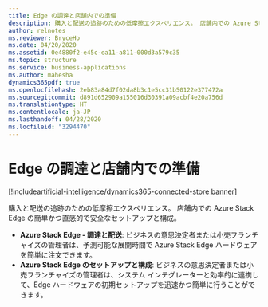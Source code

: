 ```yaml
---
title: Edge の調達と店舗内での準備
description: 購入と配送の追跡のための低摩擦エクスペリエンス。 店舗内での Azure Stack Edge の簡単かつ直感的で安全なセットアップと構成。
author: relnotes
ms.reviewer: BryceHo
ms.date: 04/20/2020
ms.assetid: 0e4880f2-e45c-ea11-a811-000d3a579c35
ms.topic: structure
ms.service: business-applications
ms.author: mahesha
dynamics365pdf: true
ms.openlocfilehash: 2eb83a84d7f02da8b3c1e5cc31b50122e377472a
ms.sourcegitcommit: d891d652909a155016d30391a09acbf4e20a756d
ms.translationtype: HT
ms.contentlocale: ja-JP
ms.lasthandoff: 04/28/2020
ms.locfileid: "3294470"
---
```

# <a name="edge-procurement-and-in-store-readiness"></a>Edge の調達と店舗内での準備

[!include[artificial-intelligence/dynamics365-connected-store banner](../includes/artificial-intelligence/dynamics365-connected-store.md)]

<!--structure start-->
購入と配送の追跡のための低摩擦エクスペリエンス。 店舗内での Azure Stack Edge の簡単かつ直感的で安全なセットアップと構成。

* **Azure Stack Edge - 調達と配送**: ビジネスの意思決定者または小売フランチャイズの管理者は、予測可能な展開時間で Azure Stack Edge ハードウェアを簡単に注文できます。
* **Azure Stack Edge のセットアップと構成**: ビジネスの意思決定者または小売フランチャイズの管理者は、システム インテグレーターと効率的に連携して、Edge ハードウェアの初期セットアップを迅速かつ簡単に行うことができます。
<!--structure end-->



